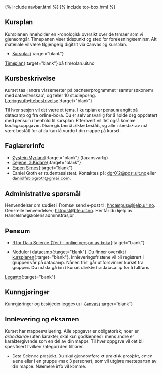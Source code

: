 {% include navbar.html %}  {% include top-box.html %}

## Kursplan  

Kursplanen inneholder en kronologisk oversikt over de temaer som vi gjennomgår. Timeplanen viser tidspunkt og sted for forelesning/seminar. Alt materiale vil være tilgjengelig digitalt via Canvas og kursplan.

- [Kursplan](forelesningsplan.md){:target="blank"}

[Timeplan](https://timeplan.uit.no/emne_timeplan.php?sem=24v&module[]=SOK-1005-1#week-49){:target="blank"} på timeplan.uit.no

## Kursbeskrivelse 

Kurset tas i andre vårsemester på bachelorprogrammet "samfunsøkonomi med datavitenskap", og teller 10 studiepoeng.  
[Læringsutbyttebeskrivelse](https://uit.no/utdanning/emner/emne/822852/sok-1005){:target="blank"}

Til hver sesjon vil det være et tema. I kursplan er pensum angitt på datacamp og fra online-boka. Du er selv ansvarlig for å holde deg oppdatert med pensum i henhold til kursplan. Etterhvert vil det også komme kodingsoppgaver. Disse gis bestått/ikke bestått, og alle arbeidskrav må være bestått for at du kan få vurdert din mappe på kurset.

## Faglærerinfo  

- [Øystein Myrland](https://uit.no/ansatte/person?p_document_id=41412){:target="blank"} (fagansvarlig)
- [Dejene, G.Kidane](https://uit.no/ansatte/person?p_document_id=559969){:target="blank"}
- [Espen Sirnes](https://uit.no/ansatte/person?p_document_id=41418){:target="blank"}
- Daniel Groth er studentassistent. Kontaktes på: <dgr012@post.uit.no> eller <danielfabiogroth@gmail.com>.

## Administrative spørsmål

Henvendelser om studiet i Tromsø, send e-post til: <hhcampus@hjelp.uit.no>. Generelle henvendelser; <hhtpost@bfe.uit.no>. 
Her får du hjelp av Handelshøgskolens administrasjon.

## Pensum  

- [R for Data Science (2ed) - online versjon av boka](https://r4ds.hadley.nz/){:target="blank"}

- Moduler i [datacamp](https://app.datacamp.com/){:target="blank"}. Du finner oversikt i [kursplanen](kursplan.md){:target="blank"}. Innleveringsfristene vil bli registrert i gruppen vår på datacamp. Når en frist går ut forsvinner kurset fra gruppen. Du må da gå inn i kurset direkte fra datacamp for å fullføre.

[Leganto](https://bibsys-c.alma.exlibrisgroup.com/leganto/readinglist/lists/11190418210002205){:target="blank"}

## Kunngjøringer  

Kunngjøringer og beskjeder legges ut i [Canvas](https://uit.instructure.com/courses/33631/announcements){:target="blank"}.

## Innlevering og eksamen  

Kurset har mappeevaluering. Alle oppgaver er obligatorisk; noen er _arbeidskrav_ (uten karakter, skal kun godkjennes), mens andre er karaktergivende som en del av din mappe.
Til hver oppgave vil det bli spesifisert hvilken kategori den tilhører.

- Data Science prosjekt. Du skal gjennomføre et praktisk prosjekt, enten alene eller i en gruppe (max 3 personer), som vil utgjøre mesteparten av din mappe. Nærmere info vil komme.

